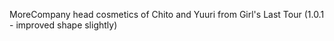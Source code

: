 MoreCompany head cosmetics of Chito and Yuuri from Girl's Last Tour (1.0.1 - improved shape slightly)